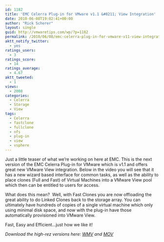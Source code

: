```yaml
---
id: 1182
title: 'EMC Celerra Plug-in for VMware v1.1 &#8211; View Integration'
date: 2010-06-08T19:02:41+00:00
author: "Rick Scherer"
layout: single
guid: http://vmwaretips.com/wp/?p=1182
permalink: /2010/06/08/emc-celerra-plug-in-for-vmware-v11-view-integration/
aktt_notify_twitter:
  - yes
ratings_users:
  - 3
ratings_score:
  - 14
ratings_average:
  - 4.67
aktt_tweeted:
  - 1
views:
  - 2008
categories:
  - Celerra
  - Storage
  - View
tags:
  - Celerra
  - fastclone
  - fullclone
  - nfs
  - plug-in
  - view
  - vsphere
---
```

Just a little teaser of what we&#8217;re working on here at EMC. This is the next version of the EMC Celerra Plug-in for VMware which is v1.1 and offers great new VMware View integration. Below in the video you will see that it has a new wizard based interface for common tasks, as well as the ability to place clones (Full and Fast) of Virtual Machines into a VMware View pool which then can be entitled to users for access.

What does this mean?  Well, with Fast Clones you are now offloading the great ability to do Linked Clones back to the storage array. You can ultimately have hundreds of copies of a single virtual machine which only using minimal disk space, and now with the plug-in have those automatically provisioned into VMware View.

Fast, Easy and Efficient&#8230;just how we like it!


  
_Download the high-rez versions here:_ <a href="ftp://ftp.documentum.com/vmwarechampion/Demonstration_Tools/Celerra_NFS_Plugin/nfs-view4-integration.wmv" target="_blank"><em>WMV</em></a> _and_ <a href="ftp://ftp.documentum.com/vmwarechampion/Demonstration_Tools/Celerra_NFS_Plugin/nfs-view4-integration.mov" target="_blank"><em>MOV</em></a>
